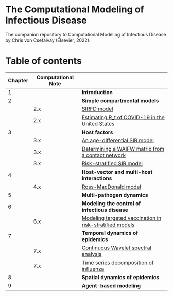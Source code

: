 # The Computational Modeling of Infectious Disease

The companion repository to Computational Modeling of Infectious Disease by Chris von Csefalvay (Elsevier, 2022).


# Table of contents

| Chapter | Computational Note | |
|---	|---	|--------------------------------------------	| 
| 1 	|   	| **Introduction**                               	|     |
| 2 	|   	| **Simple compartmental models**                	|     |
|     | 2.x |  [SIRFD model](https://github.com/chrisvoncsefalvay/computational-infectious-disease/blob/main/ch02/sirfd/sirfd.ipynb) |
|     | 2.x |  [Estimating R_t of COVID-19 in the United States](https://github.com/chrisvoncsefalvay/computational-infectious-disease/blob/main/ch02/rt_estimation/Rt%20estimation.ipynb) |
| 3 	|   	| **Host factors**                               	|     |
|     | 3.x |  [An age-differential SIR model](https://github.com/chrisvoncsefalvay/computational-infectious-disease/blob/main/ch03/age_differential_sir/age-differential-sir.ipynb) |
|     | 3.x |  [Determining a WAIFW matrix from a contact network](https://github.com/chrisvoncsefalvay/computational-infectious-disease/blob/main/ch03/waifw_from_contact_network/waifw_from_contact_network.ipynb) |
|     | 3.x |  [Risk-stratified SIR model](https://github.com/chrisvoncsefalvay/computational-infectious-disease/blob/main/ch03/risk_stratified_sir/risk_stratified_sir.ipynb) |
| 4 	|   	| **Host-vector and multi-host interactions**    	|     |
|     | 4.x |  [Ross-MacDonald model](https://github.com/chrisvoncsefalvay/computational-infectious-disease/blob/main/ch04/ross_macdonald/ross-macdonald.ipynb) |
| 5 	|   	| **Multi-pathogen dynamics**                    	|     |
| 6 	|   	| **Modeling the control of infectious disease** 	|     |
|     | 6.x |  [Modeling targeted vaccination in risk-stratified models](https://github.com/chrisvoncsefalvay/computational-infectious-disease/blob/main/ch06/risk_targeted_vaccination/risk_targeted_vaccination.ipynb) |
| 7 	|   	| **Temporal dynamics of epidemics**             	|     |
|   	| 7.x |  [Continuous Wavelet spectral analysis](https://github.com/chrisvoncsefalvay/computational-infectious-disease/blob/main/ch07/cwt/Pertussis%20vs%20measles%20wavelet.ipynb)               	|
|     | 7.x |  [Time series decomposition of influenza](https://github.com/chrisvoncsefalvay/computational-infectious-disease/blob/main/ch07/time_series_decomposition/time_series_decomposition.ipynb) |
| 8 	|   	| **Spatial dynamics of epidemics**              	|
| 9 	|   	| **Agent-based modeling**                       	|
